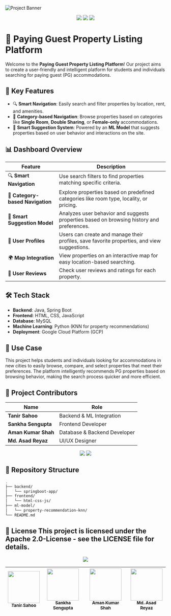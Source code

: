 <!-- Project Banner -->
![Project Banner](https://via.placeholder.com/1200x400?text=Paying+Guest+Property+Listing+Platform)

<p align="center">
  <img src="https://img.shields.io/badge/Status-Under%20Development-yellow?style=for-the-badge" />
  <img src="https://img.shields.io/badge/Contributors-4-blue?style=for-the-badge" />
  <img src="https://img.shields.io/badge/Technology-Java%20%7C%20Spring%20Boot%20%7C%20ML-green?style=for-the-badge" />
</p>

# 🏡 Paying Guest Property Listing Platform

Welcome to the **Paying Guest Property Listing Platform**! Our project aims to create a user-friendly and intelligent platform for students and individuals searching for paying guest (PG) accommodations.

## 🚀 Key Features
- 🔍 **Smart Navigation**: Easily search and filter properties by location, rent, and amenities.
- 📂 **Category-based Navigation**: Browse properties based on categories like **Single Room**, **Double Sharing**, or **Female-only** accommodations.
- 🧠 **Smart Suggestion System**: Powered by an **ML Model** that suggests properties based on user behavior and interactions on the site.

## 📊 Dashboard Overview

| Feature                         | Description                                                                             |
|----------------------------------|-----------------------------------------------------------------------------------------|
| 🔍 **Smart Navigation**          | Use search filters to find properties matching specific criteria.                       |
| 📂 **Category-based Navigation** | Explore properties based on predefined categories like room type, locality, or pricing.  |
| 🧠 **Smart Suggestion Model**    | Analyzes user behavior and suggests properties based on browsing history and preferences.|
| 💼 **User Profiles**             | Users can create and manage their profiles, save favorite properties, and view suggestions. |
| 🌍 **Map Integration**           | View properties on an interactive map for easy location-based searching.                 |
| 💬 **User Reviews**              | Check user reviews and ratings for each property.                                        |

## 🛠️ Tech Stack

- **Backend**: Java, Spring Boot
- **Frontend**: HTML, CSS, JavaScript
- **Database**: MySQL
- **Machine Learning**: Python (KNN for property recommendations)
- **Deployment**: Google Cloud Platform (GCP)

## 🎯 Use Case
This project helps students and individuals looking for accommodations in new cities to easily browse, compare, and select properties that meet their preferences. The platform intelligently recommends PG properties based on browsing behavior, making the search process quicker and more efficient.

## 👥 Project Contributors

| Name                  | Role                            |
|-----------------------|---------------------------------|
| **Tanir Sahoo**        | Backend & ML Integration        |
| **Sankha Sengupta**    | Frontend Developer              |
| **Aman Kumar Shah**    | Database & Backend Developer    |
| **Md. Asad Reyaz**     | UI/UX Designer                  |

<p align="center">
  <img src="https://img.shields.io/badge/Version-1.0-green?style=for-the-badge" />
  <img src="https://img.shields.io/badge/License-Apache 2.0-blue?style=for-the-badge" />
</p>

## 📂 Repository Structure

```bash
.
├── backend/
│   └── springboot-app/
├── frontend/
│   └── html-css-js/
├── ml-model/
│   └── property-recommendation-knn/
└── README.md
```

📜 License
This project is licensed under the Apache 2.0-License - see the LICENSE file for details.
---

<p align="center">
    <img src="https://img.shields.io/badge/Made%20by%20✨%20Team%20Awesome%20✨-purple?style=for-the-badge" />
</p>

<div align="center">

| [<img src="https://via.placeholder.com/100.png?text=TS" width="100px;"/><br><sub><b>Tanir Sahoo</b></sub>](https://github.com/TanirSahoo) | [<img src="https://via.placeholder.com/100.png?text=SG" width="100px;"/><br><sub><b>Sankha Sengupta</b></sub>](https://github.com/SankhaSengupta) | [<img src="https://via.placeholder.com/100.png?text=AK" width="100px;"/><br><sub><b>Aman Kumar Shah</b></sub>](https://github.com/AmanKumarShah) | [<img src="https://via.placeholder.com/100.png?text=AR" width="100px;"/><br><sub><b>Md. Asad Reyaz</b></sub>](https://github.com/AsadReyaz) |
|:-----------------------------------------------------------------------------------------------------------------------------------:|:--------------------------------------------------------------------------------------------------------------------------------------:|:------------------------------------------------------------------------------------------------------------------------------------:|:--------------------------------------------------------------------------------------------------------------------------------------:|

</div>

